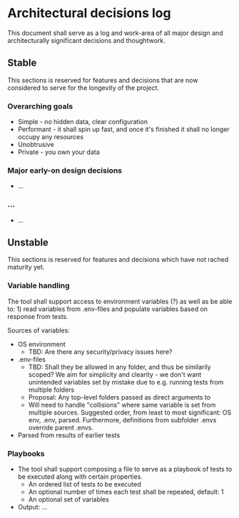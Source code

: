 Architectural decisions log
==============================

This document shall serve as a log and work-area of all major design and architecturally significant decisions and thoughtwork.

Stable
----------

This sections is reserved for features and decisions that are now considered to serve for the longevity of the project.

### Overarching goals

* Simple - no hidden data, clear configuration
* Performant - it shall spin up fast, and once it's finished it shall no longer occupy any resources
* Unobtrusive
* Private - you own your data


### Major early-on design decisions 

* ...

### ...

* ...

Unstable
----------

This sections is reserved for features and decisions which have not rached maturity yet.

### Variable handling

The tool shall support access to environment variables (?) as well as be able to: 1) read variables from .env-files and populate variables based on response from tests.

Sources of variables:

* OS environment
  * TBD: Are there any security/privacy issues here?
* .env-files
  * TBD: Shall they be allowed in any folder, and thus be similarily scoped? We aim for simplicity and clearity - we don't want unintended variables set by mistake due to e.g. running tests from multiple folders
  * Proposal: Any top-level folders passed as direct arguments to 
  * Will need to handle "collisions" where same variable is set from multiple sources. Suggested order, from least to most significant: OS env, .env, parsed. Furthermore, definitions from subfolder .envs override parent .envs.
* Parsed from results of earlier tests

### Playbooks

* The tool shall support composing a file to serve as a playbook of tests to be executed along with certain properties.
  * An ordered list of tests to be executed
  * An optional number of times each test shall be repeated, default: 1
  * An optional set of variables
* Output: ...
